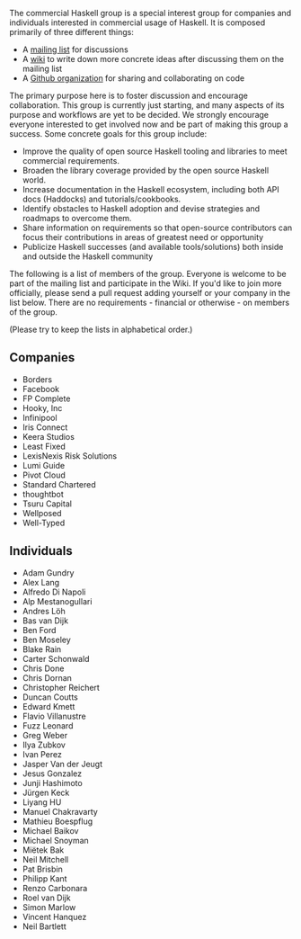 The commercial Haskell group is a special interest group for companies and individuals interested in commercial usage of Haskell. It is composed primarily of three different things:

* A [mailing list](https://groups.google.com/d/forum/commercialhaskell) for discussions
* A [wiki](https://github.com/commercialhaskell/commercialhaskell/wiki) to write down more concrete ideas after discussing them on the mailing list
* A [Github organization](https://github.com/commercialhaskell) for sharing and collaborating on code

The primary purpose here is to foster discussion and encourage collaboration. This group is currently just starting, and many aspects of its purpose and workflows are yet to be decided. We strongly encourage everyone interested to get involved now and be part of making this group a success. Some concrete goals for this group include:

* Improve the quality of open source Haskell tooling and libraries to meet commercial requirements.
* Broaden the library coverage provided by the open source Haskell world.
* Increase documentation in the Haskell ecosystem, including both API docs (Haddocks) and tutorials/cookbooks.
* Identify obstacles to Haskell adoption and devise strategies and roadmaps to overcome them.
* Share information on requirements so that open-source contributors can focus their contributions in areas of greatest need or opportunity
* Publicize Haskell successes (and available tools/solutions) both inside and outside the Haskell community

The following is a list of members of the group. Everyone is welcome to be part of the mailing list and participate in the Wiki. If you'd like to join more officially, please send a pull request adding yourself or your company in the list below. There are no requirements - financial or otherwise - on members of the group.

(Please try to keep the lists in alphabetical order.)

## Companies

* Borders
* Facebook
* FP Complete
* Hooky, Inc
* Infinipool
* Iris Connect
* Keera Studios
* Least Fixed
* LexisNexis Risk Solutions
* Lumi Guide
* Pivot Cloud
* Standard Chartered
* thoughtbot
* Tsuru Capital
* Wellposed
* Well-Typed

## Individuals

* Adam Gundry
* Alex Lang
* Alfredo Di Napoli
* Alp Mestanogullari
* Andres Löh
* Bas van Dijk
* Ben Ford
* Ben Moseley
* Blake Rain
* Carter Schonwald
* Chris Done
* Chris Dornan
* Christopher Reichert
* Duncan Coutts
* Edward Kmett
* Flavio Villanustre
* Fuzz Leonard
* Greg Weber
* Ilya Zubkov
* Ivan Perez
* Jasper Van der Jeugt
* Jesus Gonzalez
* Junji Hashimoto
* Jürgen Keck
* Liyang HU
* Manuel Chakravarty
* Mathieu Boespflug
* Michael Baikov
* Michael Snoyman
* Miëtek Bak
* Neil Mitchell
* Pat Brisbin
* Philipp Kant
* Renzo Carbonara
* Roel van Dijk
* Simon Marlow
* Vincent Hanquez
* Neil Bartlett

